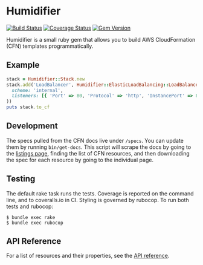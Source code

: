 # Humidifier

[![Build Status](https://travis-ci.com/localytics/humidifier.svg?token=kQUiABmGkzyHdJdMnCnv&branch=master)](https://travis-ci.com/localytics/humidifier)
[![Coverage Status](https://coveralls.io/repos/github/localytics/humidifier/badge.svg?branch=master&t=52zybb)](https://coveralls.io/github/localytics/humidifier?branch=master)
[![Gem Version](http://artifactory-badge.gw.localytics.com/humidifier)](https://localytics.artifactoryonline.com/localytics/webapp/#/artifacts/browse/tree/General/ruby-gems-virtual/gems)

Humidifier is a small ruby gem that allows you to build AWS CloudFormation (CFN) templates programmatically.

## Example

```ruby
stack = Humidifier::Stack.new
stack.add('LoadBalancer', Humidifier::ElasticLoadBalancing::LoadBalancer.new(
  scheme: 'internal',
  listeners: [{ 'Port' => 80, 'Protocol' => 'http', 'InstancePort' => 80, 'InstanceProtocol' => 'http' }]
))
puts stack.to_cf
```

## Development

The specs pulled from the CFN docs live under `/specs`. You can update them by running `bin/get-docs`. This script will scrape the docs by going to the [listings page](http://docs.aws.amazon.com/AWSCloudFormation/latest/UserGuide/aws-template-resource-type-ref.html), finding the list of CFN resources, and then downloading the spec for each resource by going to the individual page.

## Testing

The default rake task runs the tests. Coverage is reported on the command line, and to coveralls.io in CI. Styling is governed by rubocop. To run both tests and rubocop:

    $ bundle exec rake
    $ bundle exec rubocop

## API Reference

For a list of resources and their properties, see the [API reference](docs/api.md).
